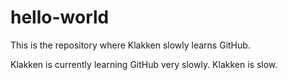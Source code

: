 # hello-world
This is the repository where Klakken slowly learns GitHub.

Klakken is currently learning GitHub very slowly. Klakken is slow. 
